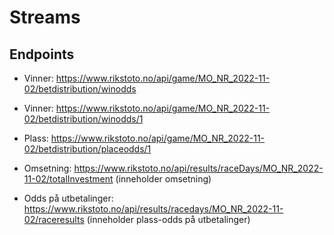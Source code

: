 # Streams

## Endpoints

* Vinner: https://www.rikstoto.no/api/game/MO_NR_2022-11-02/betdistribution/winodds
* Vinner: https://www.rikstoto.no/api/game/MO_NR_2022-11-02/betdistribution/winodds/1
* Plass: https://www.rikstoto.no/api/game/MO_NR_2022-11-02/betdistribution/placeodds/1

* Omsetning: https://www.rikstoto.no/api/results/raceDays/MO_NR_2022-11-02/totalInvestment (inneholder omsetning)
* Odds på utbetalinger: https://www.rikstoto.no/api/results/racedays/MO_NR_2022-11-02/raceresults (inneholder plass-odds på utbetalinger)